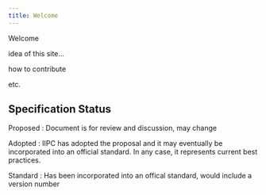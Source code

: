 ```yaml
---
title: Welcome
---
```


Welcome

idea of this site...

how to contribute

etc.


Specification Status
--------------------

Proposed
: Document is for review and discussion, may change

Adopted
: IIPC has adopted the proposal and it may eventually be incorporated into an official standard. In any case, it represents current best practices.

Standard
: Has been incorporated into an offical standard, would include a version number
